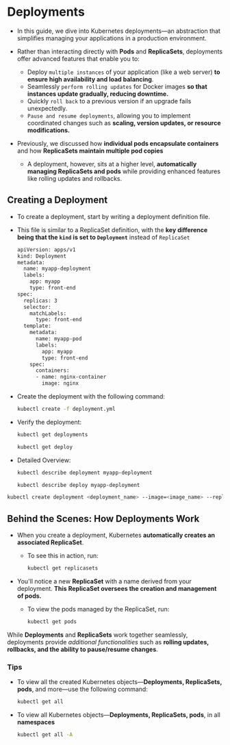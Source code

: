 # Deployments
-   In this guide, we dive into Kubernetes deployments—an abstraction that simplifies managing your applications in a production environment.

- Rather than interacting directly with **Pods** and **ReplicaSets**, deployments offer advanced features that enable you to:
  - Deploy ```multiple instances``` of your application (like a web server) **to ensure high availability and load balancing**.
  - Seamlessly ```perform rolling updates``` for Docker images **so that instances update gradually, reducing downtime.**
  - Quickly ```roll back``` to a previous version if an upgrade fails unexpectedly.
  - ```Pause and resume deployments```, allowing you to implement coordinated changes such as **scaling, version updates, or resource modifications.**

- Previously, we discussed how **individual pods encapsulate containers** and how **ReplicaSets maintain multiple pod copies**

  - A deployment, however, sits at a higher level, **automatically managing ReplicaSets and pods** while providing enhanced features like rolling updates and rollbacks.

## Creating a Deployment
- To create a deployment, start by writing a deployment definition file. 
- This file is similar to a ReplicaSet definition, with the **key difference being that the ```kind``` is set to ```Deployment```** instead of ```ReplicaSet```

  ```bash
  apiVersion: apps/v1
  kind: Deployment
  metadata:
    name: myapp-deployment
    labels:
      app: myapp
      type: front-end
  spec:
    replicas: 3
    selector:
      matchLabels:
        type: front-end
    template:
      metadata:
        name: myapp-pod
        labels:
          app: myapp
          type: front-end
      spec:
        containers:
        - name: nginx-container
          image: nginx
  ```
- Create the deployment with the following command:
  ```bash
  kubectl create -f deployment.yml
  ```

- Verify the deployment:
  ```bash
  kubectl get deployments

  kubectl get deploy
  ```

- Detailed Overview:
  ```bash
  kubectl describe deployment myapp-deployment

  kubectl describe deploy myapp-deployment
  ```

```bash
kubectl create deployment <deployment_name> --image=<image_name> --replicas=<no>
```

## Behind the Scenes: How Deployments Work
- When you create a deployment, Kubernetes **automatically creates an associated ReplicaSet**. 
  - To see this in action, run:
    ```bash
    kubectl get replicasets
    ```

- You'll notice a new **ReplicaSet** with a name derived from your deployment. **This ReplicaSet oversees the creation and management of pods.** 
    - To view the pods managed by the ReplicaSet, run:
      ```bash
      kubectl get pods
      ```


While **Deployments** and **ReplicaSets** work together seamlessly, deployments provide *additional functionalities* such as **rolling updates, rollbacks, and the ability to pause/resume changes**.


### Tips
- To view all the created Kubernetes objects—**Deployments, ReplicaSets, pods**, and more—use the following command:
  ```bash
  kubectl get all
  ```
- To view all Kubernetes objects—**Deployments, ReplicaSets, pods**, in all **namespaces**
  ```bash
  kubectl get all -A
  ```



